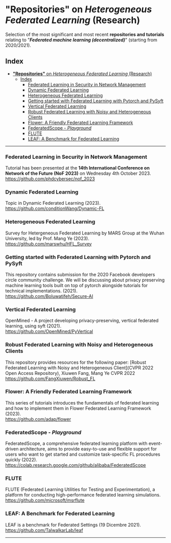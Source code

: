 # **"Repositories"** on *Heterogeneous Federated Learning* (Research)
Selection of the most significant and most recent **repositories and tutorials** relating to "_**Federated machine learning (decentralized)**_" (starting from 2020/2021).
 
## Index
- [**"Repositories"** on *Heterogeneous Federated Learning* (Research)](#repositories-on-heterogeneous-federated-learning-research)
  - [Index](#index)
    - [Federated Learning in Security in Network Management](#federated-learning-in-security-in-network-management)
    - [Dynamic Federated Learning](#dynamic-federated-learning)
    - [Heterogeneous Federated Learning](#heterogeneous-federated-learning)
    - [Getting started with Federated Learning with Pytorch and PySyft](#getting-started-with-federated-learning-with-pytorch-and-pysyft)
    - [Vertical Federated Learning](#vertical-federated-learning)
    - [Robust Federated Learning with Noisy and Heterogeneous Clients](#robust-federated-learning-with-noisy-and-heterogeneous-clients)
    - [Flower: A Friendly Federated Learning Framework](#flower-a-friendly-federated-learning-framework)
    - [FederatedScope - *Playground*](#federatedscope---playground)
    - [FLUTE](#flute)
    - [LEAF: A Benchmark for Federated Learning](#leaf-a-benchmark-for-federated-learning)

 

-------------


### Federated Learning in Security in Network Management  
Tutorial has been presented at the **14th International Conference on Network of the Future (NoF 2023)** on Wednesday 4th October 2023.     
https://github.com/phdcybersec/nof_2023   


### Dynamic Federated Learning   
Topic in Dynamic Federated Learning (2023).      
https://github.com/conditionWang/Dynamic-FL    


### Heterogeneous Federated Learning        
Survey for Hetergeneous Federated Learning by MARS Group at the Wuhan University, led by Prof. Mang Ye (2023).        
https://github.com/marswhu/HFL_Survey     


### Getting started with Federated Learning with Pytorch and PySyft         
This repository contains submission for the 2020 Facebook developers circle community challenge. We will be discussing about privacy preserving machine learning tools built on top of pytorch alongside tutorials for technical implementations. (2021).        
https://github.com/Boluwatifeh/Secure-AI       


### Vertical Federated Learning     
OpenMined - A project developing privacy-preserving, vertical federated learning, using syft (2021).       
https://github.com/OpenMined/PyVertical       


### Robust Federated Learning with Noisy and Heterogeneous Clients                  
This repository provides resources for the following paper: [Robust Federated Learning with Noisy and Heterogeneous Client](CVPR 2022 Open Access Repository), Xiuwen Fang, Mang Ye CVPR 2022              
https://github.com/FangXiuwen/Robust_FL          


### Flower: A Friendly Federated Learning Framework                 
This series of tutorials introduces the fundamentals of federated learning and how to implement them in Flower Federated Learning Framework (2023).                  
https://github.com/adap/flower        


### FederatedScope - *Playground*
FederatedScope, a comprehensive federated learning platform with event-driven architecture, aims to provide easy-to-use and flexible support for users who want to get started and customize task-specific FL procedures quickly (2022).   
https://colab.research.google.com/github/alibaba/FederatedScope     


### FLUTE         
FLUTE (Federated Learning Utilities for Testing and Experimentation), a platform for conducting high-performance federated learning simulations.           
https://github.com/microsoft/msrflute         


### LEAF: A Benchmark for Federated Learning      
LEAF is a benchmark for Federated Settings (19 Dicembre 2021).      
https://github.com/TalwalkarLab/leaf       




----------------------

